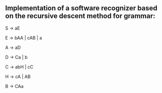 ﻿## Implementation of a software recognizer based on the recursive descent method for grammar:
S → aE

E → bAA | cAB | a

A → aD

D → Ca | b

C → abH | cC

H → cA | AB

B → CAa
